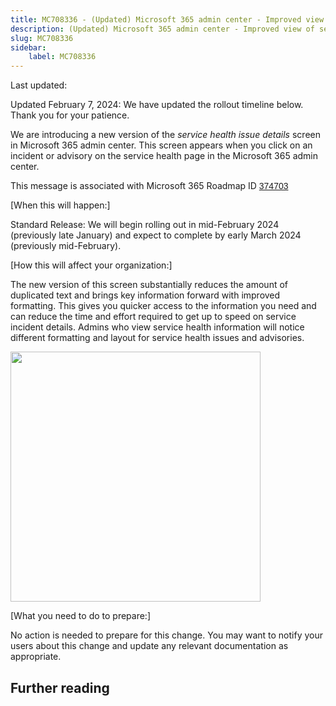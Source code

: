 ```yaml
---
title: MC708336 - (Updated) Microsoft 365 admin center - Improved view of service health issue details
description: (Updated) Microsoft 365 admin center - Improved view of service health issue details
slug: MC708336
sidebar:
    label: MC708336
---
```



Last updated: 

<p style="">Updated February 7, 2024: We have updated the rollout timeline below. Thank you for your patience.</p><p style="">We are introducing a new version of the <i>service health issue details</i> screen in Microsoft&nbsp;365 admin center. This screen appears when you click on an incident or advisory on the service health page in the Microsoft 365 admin center.<br></p><p>This message is associated with Microsoft 365 Roadmap ID <a href="https://www.microsoft.com/microsoft-365/roadmap?filters=&amp;searchterms=374703" target="_blank" style="background-color: rgb(255, 255, 255); font-family: sans-serif; font-weight: 400;">374703</a><br></p>
<p>[When this will happen:]</p>

<p>Standard Release: We will begin rolling out in mid-February 2024 (previously late January) and expect to complete by early March 2024 (previously mid-February).</p>

<p>[How this will affect your organization:]</p>

<p>The new version of this screen substantially reduces the amount of duplicated text and brings key information forward with improved formatting. This gives you quicker access to the information you need and can reduce the time and effort required to get up to speed on service incident details. Admins who view service health information will notice different formatting and layout for service health issues and advisories.</p><p><img src="https://img-prod-cms-rt-microsoft-com.akamaized.net/cms/api/am/imageFileData/RW1gYwu?ver=d0c2" style="width: 400px;"><br></p>
<p>[What you need to do to prepare:]</p>
<p>No action is needed to prepare for this change. You may want to notify your users about this change and update any relevant documentation as appropriate.</p>

## Further reading
